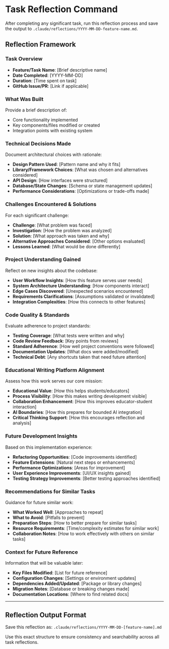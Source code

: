 # Task Reflection Command

After completing any significant task, run this reflection process and save the output to `.claude/reflections/YYYY-MM-DD-feature-name.md`.

## Reflection Framework

### Task Overview
- **Feature/Task Name**: [Brief descriptive name]
- **Date Completed**: [YYYY-MM-DD]
- **Duration**: [Time spent on task]
- **GitHub Issue/PR**: [Link if applicable]

### What Was Built
Provide a brief description of:
- Core functionality implemented
- Key components/files modified or created
- Integration points with existing system

### Technical Decisions Made
Document architectural choices with rationale:
- **Design Pattern Used**: [Pattern name and why it fits]
- **Library/Framework Choices**: [What was chosen and alternatives considered]
- **API Design**: [How interfaces were structured]
- **Database/State Changes**: [Schema or state management updates]
- **Performance Considerations**: [Optimizations or trade-offs made]

### Challenges Encountered & Solutions
For each significant challenge:
- **Challenge**: [What problem was faced]
- **Investigation**: [How the problem was analyzed]
- **Solution**: [What approach was taken and why]
- **Alternative Approaches Considered**: [Other options evaluated]
- **Lessons Learned**: [What would be done differently]

### Project Understanding Gained
Reflect on new insights about the codebase:
- **User Workflow Insights**: [How this feature serves user needs]
- **System Architecture Understanding**: [How components interact]
- **Edge Cases Discovered**: [Unexpected scenarios encountered]
- **Requirements Clarifications**: [Assumptions validated or invalidated]
- **Integration Complexities**: [How this connects to other features]

### Code Quality & Standards
Evaluate adherence to project standards:
- **Testing Coverage**: [What tests were written and why]
- **Code Review Feedback**: [Key points from reviews]
- **Standard Adherence**: [How well project conventions were followed]
- **Documentation Updates**: [What docs were added/modified]
- **Technical Debt**: [Any shortcuts taken that need future attention]

### Educational Writing Platform Alignment
Assess how this work serves our core mission:
- **Educational Value**: [How this helps students/educators]
- **Process Visibility**: [How this makes writing development visible]
- **Collaboration Enhancement**: [How this improves educator-student interaction]
- **AI Boundaries**: [How this prepares for bounded AI integration]
- **Critical Thinking Support**: [How this encourages reflection and analysis]

### Future Development Insights
Based on this implementation experience:
- **Refactoring Opportunities**: [Code improvements identified]
- **Feature Extensions**: [Natural next steps or enhancements]
- **Performance Optimizations**: [Areas for improvement]
- **User Experience Improvements**: [UI/UX insights gained]
- **Testing Strategy Improvements**: [Better testing approaches identified]

### Recommendations for Similar Tasks
Guidance for future similar work:
- **What Worked Well**: [Approaches to repeat]
- **What to Avoid**: [Pitfalls to prevent]
- **Preparation Steps**: [How to better prepare for similar tasks]
- **Resource Requirements**: [Time/complexity estimates for similar work]
- **Collaboration Notes**: [How to work effectively with others on similar tasks]

### Context for Future Reference
Information that will be valuable later:
- **Key Files Modified**: [List for future reference]
- **Configuration Changes**: [Settings or environment updates]
- **Dependencies Added/Updated**: [Package or library changes]
- **Migration Notes**: [Database or breaking changes made]
- **Documentation Locations**: [Where to find related docs]

---

## Reflection Output Format

Save this reflection as: `.claude/reflections/YYYY-MM-DD-[feature-name].md`

Use this exact structure to ensure consistency and searchability across all task reflections.